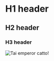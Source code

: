 # H1 header
## H2 header
### H3 header


![Tai emperor catto!](https://octodex.github.com/images/yaktocat.png)
